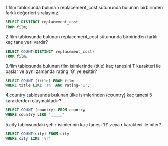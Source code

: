 1.film tablosunda bulunan replacement_cost sütununda bulunan birbirinden farklı değerleri sıralayınız.
```sql
SELECT DISTINCT replacement_cost 
FROM film;
```
2.film tablosunda bulunan replacement_cost sütununda birbirinden farklı kaç tane veri vardır?
```sql
SELECT COUNT(DISTINCT replacement_cost)
FROM film;
```
3.film tablosunda bulunan film isimlerinde (title) kaç tanesini T karakteri ile başlar ve aynı zamanda rating 'G' ye eşittir?
```sql
SELECT COUNT (title) FROM film
WHERE title LIKE 'T%' AND rating='G';
```
4.country tablosunda bulunan ülke isimlerinden (country) kaç tanesi 5 karakterden oluşmaktadır?
```sql
SELECT COUNT (country) FROM country
WHERE country LIKE '_____'
```
5.city tablosundaki şehir isimlerinin kaç tanesi 'R' veya r karakteri ile biter?
```sql
SELECT COUNT(city) FROM city
WHERE city LIKE '%r'
```
